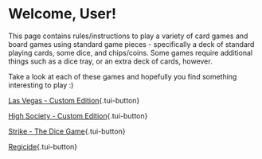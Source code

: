 # Welcome, User!

This page contains rules/instructions to play a variety of card games and board games using standard game pieces - specifically a deck of standard playing cards, some dice, and chips/coins. Some games require additional things such as a dice tray, or an extra deck of cards, however.

Take a look at each of these games and hopefully you find something interesting to play :)

[Las Vegas - Custom Edition](/games/las_vegas){.tui-button}

[High Society - Custom Edition](/games/high_society){.tui-button}

[Strike - The Dice Game](/games/strike){.tui-button}

[Regicide](/games/regicide){.tui-button}

<!-- This page corresponds to the `/` route of your website. You can delete it or create another file in the `content/` directory.

Try to navigate to [/about](/about){.tui-button}. These 2 pages are rendered by the `pages/[...slug].vue` component.

---

Look at the [Content documentation](https://content.nuxtjs.org/){.tui-button} to learn more. -->
